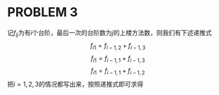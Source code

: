 # PROBLEM 3
记$f_{ij}$为有$i$个台阶，最后一次的台阶数为$j$的上楼方法数，则我们有下述递推式
$$f_{i1}=f_{i-1,2}+f_{i-1,3}$$
$$f_{i1}=f_{i-1,1}+f_{i-1,3}$$
$$f_{i1}=f_{i-1,1}+f_{i-1,2}$$
把$i=1,2,3$的情况都写出来，按照递推式即可求得
